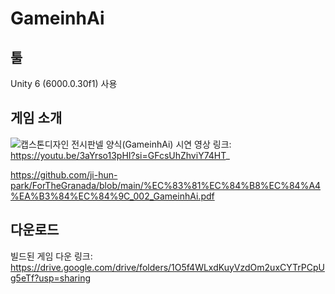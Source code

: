 # GameinhAi
## 툴
Unity 6 (6000.0.30f1) 사용

## 게임 소개
![캡스톤디자인 전시판넬 양식(GameinhAi)](https://github.com/user-attachments/assets/35500a70-8b99-4200-b555-604a81251546)
시연 영상 링크: https://youtu.be/3aYrso13pHI?si=GFcsUhZhviY74HT_

<https://github.com/ji-hun-park/ForTheGranada/blob/main/%EC%83%81%EC%84%B8%EC%84%A4%EA%B3%84%EC%84%9C_002_GameinhAi.pdf>

## 다운로드
빌드된 게임 다운 링크: https://drive.google.com/drive/folders/1O5f4WLxdKuyVzdOm2uxCYTrPCpUg5eTf?usp=sharing

